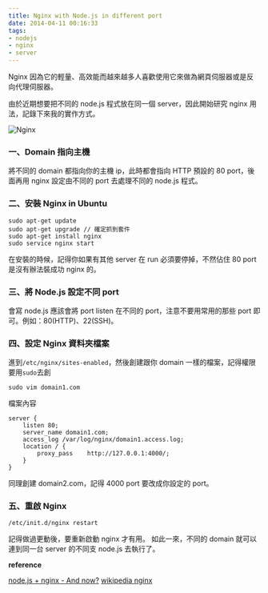 ```yaml
---
title: Nginx with Node.js in different port
date: 2014-04-11 00:16:33
tags:
- nodejs
- nginx
- server
---
```


Nginx 因為它的輕量、高效能而越來越多人喜歡使用它來做為網頁伺服器或是反向代理伺服器。

由於近期想要把不同的 node.js 程式放在同一個 server，因此開始研究 nginx 用法，記錄下來我的實作方式。

![Nginx](https://upload.wikimedia.org/wikipedia/commons/c/c5/Nginx_logo.svg)

<!-- more -->

### 一、Domain 指向主機

將不同的 domain 都指向你的主機 ip，此時都會指向 HTTP 預設的 80 port，後面再用 nginx 設定由不同的 port 去處理不同的 node.js 程式。

### 二、安裝 Nginx in Ubuntu

```
sudo apt-get update
sudo apt-get upgrade // 確定抓到套件
sudo apt-get install nginx
sudo service nginx start
```

在安裝的時候，記得你如果有其他 server 在 run 必須要停掉，不然佔住 80 port 是沒有辦法裝成功 nginx 的。

### 三、將 Node.js 設定不同 port

會寫 node.js 應該會將 port listen 在不同的 port，注意不要用常用的那些 port 即可。例如：80(HTTP)、22(SSH)。

### 四、設定 Nginx 資料夾檔案

進到`/etc/nginx/sites-enabled`，然後創建跟你 domain 一樣的檔案，記得權限要用`sudo`去創

```
sudo vim domain1.com
```

檔案內容

```
server {
    listen 80;
    server_name domain1.com;
    access_log /var/log/nginx/domain1.access.log;
    location / {
        proxy_pass    http://127.0.0.1:4000/;
    }
}
```

同理創建 domain2.com，記得 4000 port 要改成你設定的 port。

### 五、重啟 Nginx

`/etc/init.d/nginx restart`

記得做過更動後，要重新啟動 nginx 才有用。
如此一來，不同的 domain 就可以連到同一台 server 的不同支 node.js 去執行了。

**reference**

[node.js + nginx - And now?](http://stackoverflow.com/questions/5009324/node-js-nginx-and-now/5015178#5015178)
[wikipedia nginx](http://zh.wikipedia.org/wiki/Nginx)
